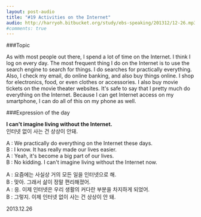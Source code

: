 ```yaml
---
layout: post-audio
title: "#19 Activities on the Internet"
audio: http://harryoh.bitbucket.org/study/ebs-speaking/201312/12-26.mp3
#comments: true
---
```


###Topic

As with most people out there, I spend a lot of time on the Internet. I think I log on every day. The most frequent thing I do on the Internet is to use the search engine to search for things. I do searches for practically everything. Also, I check my email, do online banking, and also buy things online. I shop for electronics, food, or even clothes or accessories. I also buy movie tickets on the movie theater websites. It's safe to say that I pretty much do everything on the Internet. Because I can get Internet access on my smartphone, I can do all of this on my phone as well.

###Expression‍ of the day

**I can't imagine living without the Internet.**  
인터넷 없이 사는 건 상상이 안돼. 

A : We practically do everything on the Internet these days.  
B : I know. It has really made our lives easier.  
A : Yeah, it's become a big part of our lives.  
B : No kidding. I can't imagine living without the Internet now.  
 
A : 요즘에는 사실상 거의 모든 일을 인터넷으로 해.  
B : 맞아. 그래서 삶이 정말 편리해졌어.  
A : 응. 이제 인터넷은 우리 생활의 커다란 부분을 차지하게 되었어.  
B : 그렇지. 이제 인터넷 없이 사는 건 상상이 안 돼. 

2013.12.26